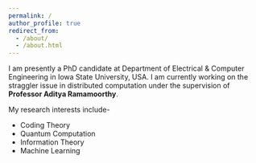 ```yaml
---
permalink: /
author_profile: true
redirect_from: 
  - /about/
  - /about.html
---
```


I am presently a PhD candidate at Department of Electrical & Computer Engineering in Iowa State University, USA. I am currently working on the straggler issue in distributed computation under the supervision of **Professor Aditya Ramamoorthy**. 

My research interests include-
  * Coding Theory
  * Quantum Computation 
  * Information Theory 
  * Machine Learning

